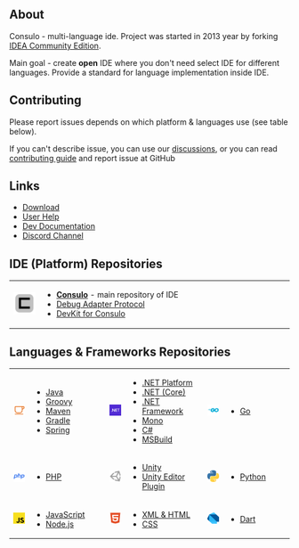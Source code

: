 ## About

Consulo - multi-language ide. Project was started in 2013 year by forking [IDEA Community Edition](https://github.com/JetBrains/intellij-community).

Main goal - create **open** IDE where you don't need select IDE for different languages. Provide a standard for language implementation inside IDE.

## Contributing
Please report issues depends on which platform & languages use (see table below).

If you can't describe issue, you can use our [discussions](https://github.com/consulo/consulo/discussions), or you can read [contributing guide](https://github.com/consulo/consulo/blob/master/CONTRIBUTING.md) and report issue at GitHub

## Links
* [Download](https://consulo.app)
* [User Help](https://consulo.help)
* [Dev Documentation](https://consulo.dev)
* [Discord Channel](https://discord.gg/Ab3Ka5gTFv)

## IDE (Platform) Repositories
<table>
  <tr>
    <td width="90"><img src="https://raw.githubusercontent.com/consulo/.github/refs/heads/master/profile/consulo.png"></td>
    <td width="870">
      <ul>
        <li><a href="https://github.com/consulo/consulo"><b>Consulo</b></a> - main repository of IDE</li>
        <li><a href="https://github.com/consulo/consulo-dap">Debug Adapter Protocol</a></li>
        <li><a href="https://github.com/consulo/consulo-devkit">DevKit for Consulo</a></li>
      </ul>
    </td>    
  </tr>
</table>


## Languages & Frameworks Repositories
<table>
  <tr>
    <td width="90"><img src="https://raw.githubusercontent.com/consulo/.github/refs/heads/master/profile/java.svg"></td>
    <td width="225">
      <ul>
        <li><a href="https://github.com/consulo/consulo-java">Java</a></li>
        <li><a href="https://github.com/consulo/consulo-groovy">Groovy</a></li>
        <li><a href="https://github.com/consulo/consulo-maven">Maven</a></li>
        <li><a href="https://github.com/consulo/consulo-gradle">Gradle</a></li>
        <li><a href="https://github.com/consulo/consulo-spring">Spring</a></li>
      </ul>
    </td>    
    <td width="90"><img src="https://raw.githubusercontent.com/consulo/.github/refs/heads/master/profile/dotnet.svg"></td>
    <td width="225">
      <ul>
        <li><a href="https://github.com/consulo/consulo-dotnet">.NET Platform</a></li>
        <li><a href="https://github.com/consulo/consulo-dotnet-core">.NET (Core)</a></li>
        <li><a href="https://github.com/consulo/consulo-dotnet-microsoft">.NET Framework</a></li>
        <li><a href="https://github.com/consulo/consulo-dotnet-microsoft">Mono</a></li>
        <li><a href="https://github.com/consulo/consulo-csharp">C#</a></li>
        <li><a href="https://github.com/consulo/consulo-msbuild">MSBuild</a></li>
      </ul>
    </td>
    <td width="90"><img src="https://raw.githubusercontent.com/consulo/.github/refs/heads/master/profile/go.svg"></td>
    <td width="225">
      <ul>
        <li> <a href="https://github.com/consulo/consulo-google-go">Go</a></li>
      </ul>     
    </td>  
  </tr>
  <tr>
    <td width="90"><img src="https://raw.githubusercontent.com/consulo/.github/refs/heads/master/profile/php2.svg"></td>
    <td width="225">
      <ul>
        <li><a href="https://github.com/consulo/consulo-php">PHP</a></li>
      </ul>
    </td>    
    <td width="90"><img src="https://raw.githubusercontent.com/consulo/.github/refs/heads/master/profile/unity.svg"></td>
    <td width="225">
      <ul>
        <li><a href="https://github.com/consulo/consulo-unity3d">Unity</a></li>
        <li><a href="https://github.com/consulo/UnityEditorConsuloPlugin">Unity Editor Plugin</a></li>
      </ul>
    </td>
    <td width="90"><img src="https://raw.githubusercontent.com/consulo/.github/refs/heads/master/profile/python.svg"></td>
    <td width="225">
      <ul>
        <li> <a href="https://github.com/consulo/consulo-python">Python</a></li>
      </ul>     
    </td>  
  </tr>
  <tr>
    <td width="90"><img src="https://raw.githubusercontent.com/consulo/.github/refs/heads/master/profile/js.svg"></td>
    <td width="225">
      <ul>
        <li><a href="https://github.com/consulo/consulo-javascript">JavaScript</a></li>
        <li><a href="https://github.com/consulo/consulo-nodejs">Node.js</a></li>
      </ul>
    </td>    
    <td width="90"><img src="https://raw.githubusercontent.com/consulo/.github/refs/heads/master/profile/html.svg"></td>
    <td width="225">
      <ul>
        <li><a href="https://github.com/consulo/consulo-xml">XML & HTML</a></li>
        <li><a href="https://github.com/consulo/consulo-css">CSS</a></li>
      </ul>
    </td>
    <td width="90"><img src="https://raw.githubusercontent.com/consulo/.github/refs/heads/master/profile/dart.svg"></td>
    <td width="225">
      <ul>
        <li> <a href="https://github.com/consulo/google-dart">Dart</a></li>
      </ul>     
    </td>  
  </tr>
</table>
